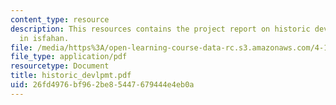 ```yaml
---
content_type: resource
description: This resources contains the project report on historic development tyes
  in isfahan.
file: /media/https%3A/open-learning-course-data-rc.s3.amazonaws.com/4-175-case-studies-in-city-form-fall-2005/26fd4976bf962be85447679444e4eb0a_historic_devlpmt.pdf
file_type: application/pdf
resourcetype: Document
title: historic_devlpmt.pdf
uid: 26fd4976-bf96-2be8-5447-679444e4eb0a
---
```

